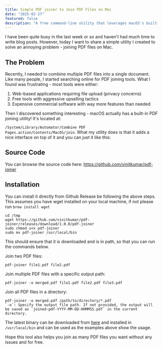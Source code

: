 ```yaml
---
title: Simple PDF joiner to Join PDF Files on Mac
date: "2025-02-27"
featured: false
description: "A free command-line utility that leverages macOS's built-in PDF joining capabilities without privacy concerns or upselling. Installation and usage instructions provided for combining multiple PDF files simply and efficiently."
---
```


I have been quite busy in the last week or so and haven't had much time to write blog posts. However, today I want to share a simple utility I created to solve an annoying problem - joining PDF files on Mac.

## The Problem

Recently, I needed to combine multiple PDF files into a single document. Like many people, I started searching online for PDF joining tools. What I found was frustrating - most tools were either:

1. Web-based applications requiring file upload (privacy concerns)
2. Free tools with aggressive upselling tactics
3. Expensive commercial software with way more features than needed

Then I discovered something interesting - macOS actually has a built-in PDF joining utility! It's located at:


`/System/Library/Automator/Combine PDF Pages.action/Contents/MacOS/join`. What my utility does is that it adds a nice interface on top of it and you can just it like this:


## Source Code

You can browse the source code here: https://github.com/vinitkumar/pdf-joiner

## Installation

You can install it directly from Github Release be following the above steps. This assumes you have wget installed
on your local machine, if not please run `brew install wget`

```
cd /tmp
wget https://github.com/vinitkumar/pdf-joiner/releases/download/1.0.0/pdf-joiner
sudo chmod u+x pdf-joiner
sudo mv pdf-joiner /usr/local/bin
```

This should ensure that it is downloaded and is in path, so that you can run the commands below.

Join two PDF files:
```
pdf-joiner file1.pdf file2.pdf
```

Join multiple PDF files with a specific output path:
```
pdf-joiner -o merged.pdf file1.pdf file2.pdf file3.pdf
```

Join all PDF files in a directory:
```
pdf-joiner -o merged.pdf /path/to/directory/*.pdf
`-o`: Specify the output file path. If not provided, the output will be saved as `joined-pdf-YYYY-MM-DD-HHMMSS.pdf` in the current directory.
```


The latest binary can be downloaded from [here](https://github.com/vinitkumar/pdf-joiner/releases/download/1.0.0/pdf-joiner) and installed in `/usr/local/bin` and can be used as the examples above show the usage.

Hope this tool also helps you join as many PDF files you want without any issues and for free.


